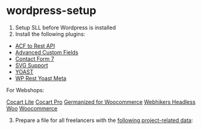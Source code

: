 # wordpress-setup

1. Setup SLL before Wordpress is installed
2. Install the following plugins:

 - [ACF to Rest API](https://de.wordpress.org/plugins/acf-to-rest-api)
 - [Advanced Custom Fields](https://www.advancedcustomfields.com/my-account)
 - [Contact Form 7](https://de.wordpress.org/plugins/contact-form-7)
 - [SVG Support](https://de.wordpress.org/plugins/svg-support)
 - [YOAST](https://de.wordpress.org/plugins/wordpress-seo)
 - [WP Rest Yoast Meta](https://de.wordpress.org/plugins/wp-rest-yoast-meta)
 
 For Webshops:
 
 [Cocart Lite](https://de.wordpress.org/plugins/cart-rest-api-for-woocommerce)
 [Cocart Pro](https://cocart.xyz/my-account)
 [Germanized for Woocommerce](https://de.wordpress.org/plugins/woocommerce-germanized)
 [Webhikers Headless Woo](https://github.com/Webhikers/wp-headless)
 [Woocommerce](https://de.wordpress.org/plugins/woocommerce)
 
3. Prepare a file for all freelancers with the [following project-related data](https://github.com/Webhikers-Docs/welcome#product):
